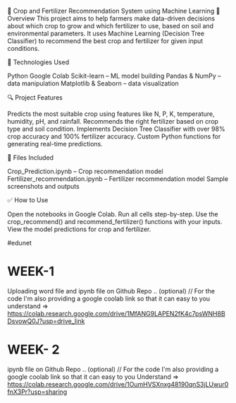 🌾 Crop and Fertilizer Recommendation System using Machine Learning
📌 Overview
This project aims to help farmers make data-driven decisions about which crop to grow and which fertilizer to use, based on soil and environmental parameters. It uses Machine Learning (Decision Tree Classifier) to recommend the best crop and fertilizer for given input conditions.


🧠 Technologies Used

Python
Google Colab
Scikit-learn – ML model building
Pandas & NumPy – data manipulation
Matplotlib & Seaborn – data visualization


🔍 Project Features

Predicts the most suitable crop using features like N, P, K, temperature, humidity, pH, and rainfall.
Recommends the right fertilizer based on crop type and soil condition.
Implements Decision Tree Classifier with over 98% crop accuracy and 100% fertilizer accuracy.
Custom Python functions for generating real-time predictions.


📁 Files Included

Crop_Prediction.ipynb – Crop recommendation model
Fertilizer_recommendation.ipynb – Fertilizer recommendation model
Sample screenshots and outputs


✅ How to Use

Open the notebooks in Google Colab.
Run all cells step-by-step.
Use the crop_recommend() and recommend_fertilizer() functions with your inputs.
View the model predictions for crop and fertilizer.




#edunet
# WEEK-1
Uploading word file and ipynb file on Github Repo ..
(optional) // For the code I'm also providing a google coolab link so that it can easy to you understand => https://colab.research.google.com/drive/1MfANG9LAPEN2fK4c7psWNH8BDsvowQ0J?usp=drive_link

# WEEK- 2
ipynb file on Github Repo ..
(optional) // For the code I'm also providing a google coolab link so that it can easy to you Understand =>  https://colab.research.google.com/drive/1OumHVSXnxg48190qnS3jLUwur0fnX3Pr?usp=sharing

